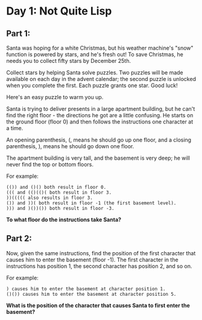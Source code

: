 # Day 1: Not Quite Lisp 

## Part 1:
Santa was hoping for a white Christmas, but his weather machine's "snow" function is powered by stars, and he's fresh out! To save Christmas, he needs you to collect fifty stars by December 25th.

Collect stars by helping Santa solve puzzles. Two puzzles will be made available on each day in the advent calendar; the second puzzle is unlocked when you complete the first. Each puzzle grants one star. Good luck!

Here's an easy puzzle to warm you up.

Santa is trying to deliver presents in a large apartment building, but he can't find the right floor - the directions he got are a little confusing. He starts on the ground floor (floor 0) and then follows the instructions one character at a time.

An opening parenthesis, (, means he should go up one floor, and a closing parenthesis, ), means he should go down one floor.

The apartment building is very tall, and the basement is very deep; he will never find the top or bottom floors.

For example:

	(()) and ()() both result in floor 0.
	((( and (()(()( both result in floor 3.
	))((((( also results in floor 3.
	()) and ))( both result in floor -1 (the first basement level).
	))) and )())()) both result in floor -3.

**To what floor do the instructions take Santa?**

## Part 2:

Now, given the same instructions, find the position of the first character that causes him to enter the basement (floor -1). The first character in the instructions has position 1, the second character has position 2, and so on.

For example:

	) causes him to enter the basement at character position 1.
	()()) causes him to enter the basement at character position 5.

**What is the position of the character that causes Santa to first enter the basement?**

